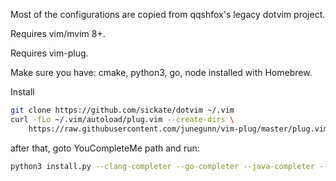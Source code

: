 Most of the configurations are copied from qqshfox's legacy dotvim project.

Requires vim/mvim 8+.

Requires vim-plug.

Make sure you have: cmake, python3, go, node installed with Homebrew.

Install

```bash
git clone https://github.com/sickate/dotvim ~/.vim
curl -fLo ~/.vim/autoload/plug.vim --create-dirs \
    https://raw.githubusercontent.com/junegunn/vim-plug/master/plug.vim
```

after that, goto YouCompleteMe path and run: 

```bash
python3 install.py --clang-completer --go-completer --java-completer --js-completer
```
